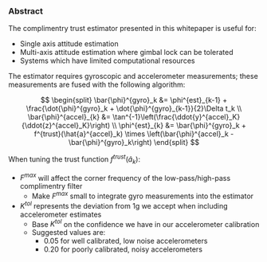 ### Abstract

The complimentry trust estimator presented in this whitepaper is useful for:

* Single axis attitude estimation
* Multi-axis attitude estimation where gimbal lock can be tolerated
* Systems which have limited computational resources

The estimator requires gyroscopic and accelerometer measurements; these measurements are fused with the following algorithm:

$$
\begin{split}
    \bar{\phi}^{gyro}_k &= \phi^{est}_{k-1} + \frac{\dot{\phi}^{gyro}_k + \dot{\phi}^{gyro}_{k-1}}{2}\Delta t_k \\
    \bar{\phi}^{accel}_{k} &= \tan^{-1}\left(\frac{\ddot{y}^{accel}_K}{\ddot{z}^{accel}_K}\right) \\
    \phi^{est}_{k} &=  \bar{\phi}^{gyro}_k  + f^{trust}(\hat{a}^{accel}_k) \times \left(\bar{\phi}^{accel}_k - \bar{\phi}^{gyro}_k\right)
\end{split}
$$

When tuning the trust function $f^{trust}(\hat{a}_k)$:

* $F^{max}$ will affect the corner frequency of the low-pass/high-pass complimentry filter
  * Make $F^{max}$ small to integrate gyro measurements into the estimator
* $K^{tol}$ represents the deviation from 1g we accept when including accelerometer estimates
  * Base $K^{tol}$ on the confidence we have in our accelerometer calibration
  * Suggested values are:
    * 0.05 for well calibrated, low noise accelerometers
    * 0.20 for poorly calibrated, noisy accelerometers


